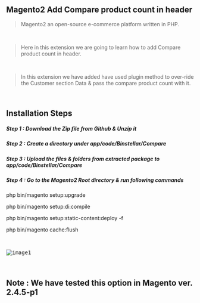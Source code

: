 ## Magento2 Add Compare product count in header

> Magento2 an open-source e-commerce platform written in PHP.

&nbsp;
&nbsp;

> Here in this extension we are going to learn how to add Compare product count in header.

&nbsp;
&nbsp;

> In this extension we have added have used plugin method to over-ride the Customer section Data & pass the compare product count with it.

&nbsp;
&nbsp;

## Installation Steps

##### Step 1 : Download the Zip file from Github & Unzip it
##### Step 2 : Create a directory under app/code/Binstellar/Compare
##### Step 3 : Upload the files & folders from extracted package to app/code/Binstellar/Compare
##### Step 4 : Go to the Magento2 Root directory & run following commands

php bin/magento setup:upgrade

php bin/magento setup:di:compile

php bin/magento setup:static-content:deploy -f

php bin/magento cache:flush

&nbsp;
&nbsp;

<kbd>

![image1](https://user-images.githubusercontent.com/123800304/217771619-d099887d-35f6-4a25-8371-2f226723ea78.png)

</kbd>

&nbsp;
&nbsp;

## Note : We have tested this option in Magento ver. 2.4.5-p1
